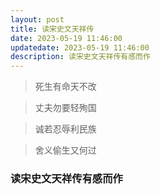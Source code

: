 ```yaml
---
layout: post
title: 读宋史文天祥传
date: 2023-05-19 11:46:00
updatedate: 2023-05-19 11:46:00
description: 读宋史文天祥传有感而作
---
```


> 死生有命天不改

> 丈夫勿要轻殉国

> 诚若忍辱利民族

> 舍义偷生又何过

### 读宋史文天祥传有感而作